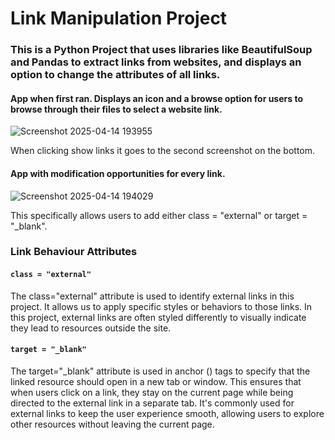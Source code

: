 # Link Manipulation Project

### This is a Python Project that uses libraries like BeautifulSoup and Pandas to extract links from websites, and displays an option to change the attributes of all links.

#### App when first ran. Displays an icon and a browse option for users to browse through their files to select a website link. 
![Screenshot 2025-04-14 193955](https://github.com/user-attachments/assets/c72de37a-eae1-472a-afea-5b5c168f565a)

When clicking show links it goes to the second screenshot on the bottom.


#### App with modification opportunities for every link. 
![Screenshot 2025-04-14 194029](https://github.com/user-attachments/assets/6d76a61a-8743-4cd2-872e-dc8f67e30626)

This specifically allows users to add either class = "external" or target = "_blank". 


### Link Behaviour Attributes

#### ```class = "external"```
The class="external" attribute is used to identify external links in this project. It allows us to apply specific styles or behaviors to those links. In this project, external links are often styled differently to visually indicate they lead to resources outside the site.

#### ```target = "_blank"```
The target="_blank" attribute is used in anchor (<a>) tags to specify that the linked resource should open in a new tab or window. This ensures that when users click on a link, they stay on the current page while being directed to the external link in a separate tab. It's commonly used for external links to keep the user experience smooth, allowing users to explore other resources without leaving the current page.
